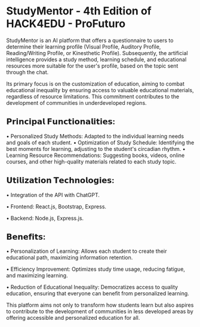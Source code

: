 # StudyMentor - 4th Edition of HACK4EDU - ProFuturo

StudyMentor is an AI platform that offers a questionnaire to users to determine their learning profile (Visual Profile, Auditory Profile, Reading/Writing Profile, or Kinesthetic Profile). Subsequently, the artificial intelligence provides a study method, learning schedule, and educational resources more suitable for the user's profile, based on the topic sent through the chat.

Its primary focus is on the customization of education, aiming to combat educational inequality by ensuring access to valuable educational materials, regardless of resource limitations. This commitment contributes to the development of communities in underdeveloped regions.

## 𝗣𝗿𝗶𝗻𝗰𝗶𝗽𝗮𝗹 𝗙𝘂𝗻𝗰𝘁𝗶𝗼𝗻𝗮𝗹𝗶𝘁𝗶𝗲𝘀:
• Personalized Study Methods: Adapted to the individual learning needs and goals of each student.
• Optimization of Study Schedule: Identifying the best moments for learning, adjusting to the student's circadian rhythm.
• Learning Resource Recommendations: Suggesting books, videos, online courses, and other high-quality materials related to each study topic.

## 𝗨𝘁𝗶𝗹𝗶𝘇𝗮𝘁𝗶𝗼𝗻 𝗧𝗲𝗰𝗵𝗻𝗼𝗹𝗼𝗴𝗶𝗲𝘀:

• Integration of the API with ChatGPT.

• Frontend: React.js, Bootstrap, Express.

• Backend: Node.js, Express.js.

## 𝗕𝗲𝗻𝗲𝗳𝗶𝘁𝘀:

• Personalization of Learning: Allows each student to create their educational path, maximizing information retention.

• Efficiency Improvement: Optimizes study time usage, reducing fatigue, and maximizing learning.

• Reduction of Educational Inequality: Democratizes access to quality education, ensuring that everyone can benefit from personalized learning.

This platform aims not only to transform how students learn but also aspires to contribute to the development of communities in less developed areas by offering accessible and personalized education for all.
